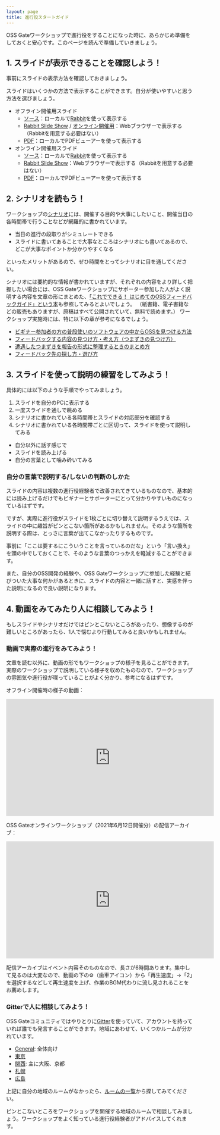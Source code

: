 ```yaml
---
layout: page
title: 進行役スタートガイド
---
```


OSS Gateワークショップで進行役をすることになった時に、あらかじめ準備をしておくと安心です。このページを読んで準備していきましょう。

## 1. スライドが表示できることを確認しよう！

事前にスライドの表示方法を確認しておきましょう。

スライドはいくつかの方法で表示することができます。自分が使いやすいと思う方法を選びましょう。

* オフライン開催用スライド
  * [ソース](https://github.com/oss-gate/workshop/blob/master/tutorial/scenario/scenario.rab)：ローカルで[Rabbit](https://rabbit-shocker.org/)を使って表示する
  * [Rabbit Slide Show](https://slide.rabbit-shocker.org/authors/oss-gate/workshop-tutorial/) / [オンライン開催用](https://slide.rabbit-shocker.org/authors/oss-gate/workshop-tutorial-online/)：Webブラウザーで表示する（Rabbitを用意する必要はない）
  * [PDF](https://slide.rabbit-shocker.org/authors/oss-gate/workshop-tutorial/scenario.pdf)：ローカルでPDFビューアーを使って表示する
* オンライン開催用スライド
  * [ソース](https://github.com/oss-gate/workshop/blob/master/tutorial/scenario-online/scenario.rab)：ローカルで[Rabbit](https://rabbit-shocker.org/)を使って表示する
  * [Rabbit Slide Show](https://slide.rabbit-shocker.org/authors/oss-gate/workshop-tutorial-online/)：Webブラウザーで表示する（Rabbitを用意する必要はない）
  * [PDF](https://slide.rabbit-shocker.org/authors/oss-gate/workshop-tutorial-online/scenario.pdf)：ローカルでPDFビューアーを使って表示する

## 2. シナリオを読もう！

ワークショップの[シナリオ](https://github.com/oss-gate/workshop/blob/master/tutorial/scenario/scenario.rab)には、開催する目的や大事にしたいこと、開催当日の各時間帯で行うことなどが網羅的に書かれています。

* 当日の進行の段取りがシミュレートできる
* スライドに書いてあることで大事なところはシナリオにも書いてあるので、どこが大事なポイントか分かりやすくなる

といったメリットがあるので、ぜひ時間をとってシナリオに目を通してください。

シナリオには要約的な情報が書かれていますが、それぞれの内容をより詳しく把握したい場合には、OSS Gateワークショップにサポーター参加した人がよく説明する内容を文章の形にまとめた、[「これでできる！ はじめてのOSSフィードバックガイド」という本](https://github.com/oss-gate/first-feedback-guidebook)も参照してみるとよいでしょう。
（紙書籍、電子書籍などの販売もありますが、原稿はすべて公開されていて、無料で読めます。）
ワークショップ実施時には、特に以下の章が参考になるでしょう。

* [ビギナー参加者の方の普段使いのソフトウェアの中からOSSを見つける方法](https://github.com/oss-gate/first-feedback-guidebook/blob/master/chapters/oss.md)
* [フィードバックする内容の見つけ方・考え方（つまずきの見つけ方）](https://github.com/oss-gate/first-feedback-guidebook/blob/master/chapters/what.md)
* [遭遇したつまずきを報告の形式に整理するときのまとめ方](https://github.com/oss-gate/first-feedback-guidebook/blob/master/chapters/how.md)
* [フィードバック先の探し方・選び方](https://github.com/oss-gate/first-feedback-guidebook/blob/master/chapters/where.md)

## 3. スライドを使って説明の練習をしてみよう！

具体的には以下のような手順でやってみましょう。

1. スライドを自分のPCに表示する
2. 一度スライドを通しで眺める
3. シナリオに書かれている各時間帯とスライドの対応部分を確認する
4. シナリオに書かれている各時間帯ごとに区切って、スライドを使って説明してみる
  * 自分以外に話す感じで
  * スライドを読み上げる
  * 自分の言葉として噛み砕いてみる

### 自分の言葉で説明する/しないの判断のしかた

スライドの内容は複数の進行役経験者で改善されてきているものなので、基本的には読み上げるだけでもビギナーとサポーターにとって分かりやすいものになっているはずです。

ですが、実際に進行役がスライドを1枚ごとに切り替えて説明するうえでは、スライドの中に趣旨がピンとこない箇所があるかもしれません。そのような箇所を説明する際は、とっさに言葉が出てこなかったりするものです。

事前に「ここは要するにこういうことを言っているのだな」という「言い換え」を頭の中でしておくことで、そのような言葉のつっかえを軽減することができます。

また、自分のOSS開発の経験や、OSS Gateワークショップに参加した経験と結びついた大事な何かがあるときに、スライドの内容と一緒に話すと、実感を伴った説明になるので良い説明になります。

## 4. 動画をみてみたり人に相談してみよう！

もしスライドやシナリオだけではピンとこないところがあったり、想像するのが難しいところがあったら、1人で悩むより行動してみると良いかもしれません。

### 動画で実際の進行をみてみよう！

文章を読む以外に、動画の形でもワークショップの様子を見ることができます。
実際のワークショップで説明している様子を収めたものなので、ワークショップの雰囲気や進行役が喋っていることがよく分かり、参考になるはずです。

オフライン開催時の様子の動画：
<iframe width="560" height="315" src="https://www.youtube.com/embed/aqQn4c5vmS0?showinfo=0&rel=0" frameborder="0" allowfullscreen></iframe>

OSS Gateオンラインワークショップ（2021年6月12日開催分）の配信アーカイブ：
<iframe width="560" height="315" src="https://www.youtube.com/embed/pWxC9KdxdrQ?start=1731" title="YouTube video player" frameborder="0" allow="accelerometer; autoplay; clipboard-write; encrypted-media; gyroscope; picture-in-picture" allowfullscreen></iframe>

配信アーカイブはイベント内容そのものなので、長さが6時間あります。集中して見るのは大変なので、動画の下の⚙（歯車アイコン）から「再生速度」→「2」を選択するなどして再生速度を上げ、作業のBGM代わりに流し見されることをお薦めします。

### Gitterで人に相談してみよう！

OSS Gateコミュニティではやりとりに[Gitter](https://gitter.im/oss-gate/general)を使っていて、アカウントを持っていれば誰でも発言することができます。地域にあわせて、いくつかルームが分かれています。

* [General](https://gitter.im/oss-gate/general): 全体向け
* [東京](https://gitter.im/oss-gate/tokyo)
* [関西](https://gitter.im/oss-gate/kansai): 主に大阪、京都
* [札幌](https://gitter.im/oss-gate/sapporo)
* [広島](https://gitter.im/oss-gate/hiroshima)

上記に自分の地域のルームがなかったら、[ルームの一覧](https://gitter.im/oss-gate/home)から探してみてください。

ピンとこないところをワークショップを開催する地域のルームで相談してみましょう。ワークショップをよく知っている進行役経験者がアドバイスしてくれます。
